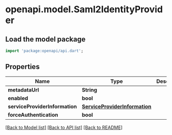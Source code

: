 # openapi.model.Saml2IdentityProvider

## Load the model package
```dart
import 'package:openapi/api.dart';
```

## Properties
Name | Type | Description | Notes
------------ | ------------- | ------------- | -------------
**metadataUrl** | **String** |  | 
**enabled** | **bool** |  | 
**serviceProviderInformation** | [**ServiceProviderInformation**](ServiceProviderInformation.md) |  | [optional] 
**forceAuthentication** | **bool** |  | [optional] 

[[Back to Model list]](../README.md#documentation-for-models) [[Back to API list]](../README.md#documentation-for-api-endpoints) [[Back to README]](../README.md)


